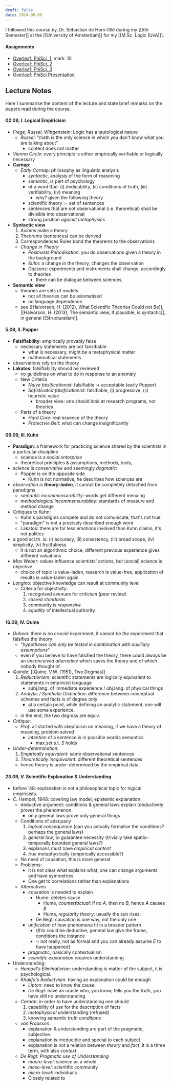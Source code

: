 ```yaml
---
draft: false
date: 2024-09-09
---
```

I followed this course by, Dr. Sebastian de Haro Ollé during my [[5th Semester]] at the [[University of Amsterdam]] for my [[M.Sc. Logic (UvA)]].
#### Assignments
- [Overleaf: PhiSci, 1](https://www.overleaf.com/read/jkpfpngvrkbp#7951b6), mark: 10
- [Overleaf: PhiSci, 2](https://www.overleaf.com/read/kvkkpywcnkxm#849ccc)
- [Overleaf: PhiSci, 3](https://www.overleaf.com/read/cccptfntkrgq#b92b5f)
- [Overleaf: PhiSci Presentation](https://www.overleaf.com/read/fdmmwvxcndnt#a582c8)
## Lecture Notes
Here I summarise the content of the lecture and state brief remarks on the papers read during the course.
#### 02.09, I. Logical Empiricism 
- _Frege, Russel, Wittgenstein_: Logic has a tautological nature
	- _Russel_: "math is the only science in which you don't know what you are talking about"
		- content does not matter
- _Vienna Circle_: every principle is either empirically verifiable or logically necessary
- **Carnap**:
	- _Early Carnap_: philosophy as linguistic analysis
		- _syntactic_, analysis of the form of reasoning
		- _semantic_, is part of psychology
		- of a word tfae: (i) dedicubility, (ii) conditions of truth, (iii) verifiability, (iv) meaning
			- why? given the following theory
		- scientific theory := set of sentences
		- sentences that are not observational (i.e. theoretical) shall be divisible into observational 
		- strong position _against metaphysics_
- **Syntactic view**
	1. _Axioms_ make a theory
	2. Theorems (sentences) can be derived
	3. Correspondences Rules bond the theorems to the observations
	- _Change in Theory_
		- _Positivists Periodisation_: you do observations given a theory in the background
		- _Kuhn_: a change in the theory, changes the observation
		- _Galisons_: experiments and instruments shall change, accordingly to theories
			- there can be dialogue between sciences,  
- **Semantic view**
	- theories are sets of models
		 - not all theories can be axiomatised
		 - no language dependence
	- see [[Halvorson, H. (2012), What Scientific Theories Could not Be]], [[Halvorson, H. (2013), The semantic view, if plausible, is syntactic]], in general [[Structuralism]].
#### 5.09, II. Popper
- **Falsifiability**: empirically provably false
	- necessary statements are not fansifiable
		- what is necessary, might be a metaphysical matter
		- mathematical statements
- observations rely on the theory
- **Lakatos**: falsifiability should be reviewed
	- no guidelines on what to do in response to an anomaly
	- New Criteria
		- _Naive falsificationist_: falsifiable $\to$ acceptable (early Popper)
		- _Sofisticated falsificationist_: falsifiable, (i) progressive, (ii) heuristic value
			- broader view: one should look at research programs, not theories
	- Parts of a theory
		- _Hard Core_: real essence of the theory
		- _Protectvie Belt_: what can change insignificantly
#### 09.09, III. Kuhn
- **Paradigm**: a framework for practicing science shared by the scientists in a particular discipline
	- science is a _social enterprise_
	- theoretical principles & assumptions, methods, tools, 
- science is _conservative_ and seemingly _dogmatic_:
	- Popper is on the opposite side
		- Kuhn is not normative, he describes how sciences are
- _observation is **theory-laden**_, it cannot be completely detached from paradigms
	- _semantic incommensurability_: words get different menaing
	- _methodological incommensurability_: standards of measure and method change
- Critiques to Kuhn:
	- Kuhn's paradigms compete and do not comunicate, that's not true
	- "paradigm" is not a precisely described enough word
	- Lakatos: there are far less emotions involved than Kuhn claims, it's not politics
- a good sci.th. is: (i) accuracy, (ii) consistency, (iii) broad scope, (iv) simplicity, (v) fruitfulness
	- it is not an algorithmic choice, different previous experience gives different valuations
- _Max Weber_: values influence scientists' actions, but (social) science is objective
	- choice of topic is value-laden, research is value-free, application of results is value-laden again
- _Longino_: objective knowledge can result at community level
	- Criteria for objectivity:
		1. recognised avenues for _criticism_ (peer review)
		2. shared _standards_
		3. community is _responsive_
		4. _equality_ of intellectual authority
#### 16.09, IV. Quine
- _Duhem_: there is no _crucial_ experiment, it cannot be _the_ experiment that falsifies the theory
	- "_hypotheses can only be tested in combination with auxiliary assumptions_"
	- even if you believe to have falsified the theory, there could always be an _unconceived alternative_ which saves the theory and of which nobody thought of.
- _Quinde_: [[Quine, V.W. (1951), Two Dogmas]]
	1. _Reductionism_: scientific statements are logically equivalent to statements in empiricist language
		- subj.lang. of immediate experience / obj.lang. of physical things
	2. _Analytic / Synthetic Distinction_: difference between conceptual schemes and facts is of degree only
		- at a certain point, while defining an analytic statement, one will use some experience.  
	- in the end, the two dogmas are equiv.
- _Critique_: 
	- _Prof_: all started with skepticism on meaning, if we have a theory of meaning, problem solved
		- _intention_ of a sentence is in possible worlds semantics
			- max.set s.t. $S$ holds
- *Under-determination*: 
	1. _Empirically equivalent_: same observational sentences
	2. _Theoretically inequivalent_: different theoretical sentences
	- hence theory is under-determined by the empirical data.
#### 23.09, V. Scientific Explanation & Understanding
- before '48: explanation is not a philosophical topic for logical empiricists.
- _C. Hempel_, 1948: covering law model, epistemic explanation
	- deductive argument: conditions & general laws explain (deductively prove) the phenomenon.
		- only general laws prove only general things
	- Conditions of adequacy
		1. _logical consequence_ {can you actually formalise the conditions? perhaps the general laws}
		2. _general law_, to guarantee necessity {trivially take spatio-temporally bounded general laws?}
		3. explanans must have _empirical content_
		4. _true_ metaphysically {empirically accessible?}
	- No need of causation, this is more general
	- Problems:
		- It is not clear what explains what, one can change arguments and have symmetries
		- One get to correlations rather than explenations
	- Alternatives
		- _causation_ is needed to explain
			- Hume: deletes cause
				- Hume, _counterfactual_: if no $A$, then no $B$, hence $A$ causes $B$
				- Hume, _regularity theory_: usually the sun rises.
			- De Regt: causation is one way, not the only one
		- _unification_ of how phenomena fit in a broader pattern
			- {this could be deductive, general law give the frame, conditions the instance
			- -: not really, not as formal and you can already assume $E$ to have happened}
		- _pragmatic_, basically contextualism
		- _scientific explanation_ requires understanding
- Understanding:
	- _Hempel's Eliminativism_: understanding is matter of the subject, it is psychological.
	- _Khalifa's Reductvism_: having an explanation could be enough
		- _Lipton_: need to know the cause
		- _De Regt_: have an oracle who, you know, tells you the truth, you have still no understanding
	- _Carnap_: in order to have understanding one should
		1. capability of _use_ for the description of facts
		2. _metaphysical_ understanding (refused)
		3. knowing semantic _truth conditions_
	- _van Fraassen_:
		- explanation & understanding are part of the pragmatic, subjective.
		- explanation is irreducible and special to each subject.
		- explanation is not a relation between _theory_ and _fact_, it is a three term, with also _context_.
	- _De Regt_: _Pragmatic use of Understanding_
		- _macro-level_: science as a whole
		- _meso-level_: scientific community
		- _micro-level_: individuals
		- Closely related to 